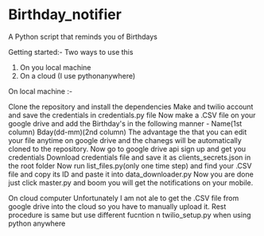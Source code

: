 # Birthday_notifier
A Python script that reminds you of Birthdays

Getting started:-
Two ways to use this 
1) On you local machine
2) On a cloud (I use pythonanywhere)

On local machine :-

Clone the repository and install the dependencies
Make and twilio account and save the credentials in credentials.py file
Now make a .CSV file on your google drive and add the Birthday's in the following manner -  Name(1st column) Bday(dd-mm)(2nd column)
The advantage the that you can edit your file anytime on google drive and the chanegs will be automatically cloned to the repository.
Now go to google drive api sign up and get you credentials 
Download credentials file and save it as clients_secrets.json in the root folder
Now run list_files.py(only one time step) and find your .CSV file and copy its ID and paste it into data_downloader.py
Now you are done just click master.py and boom you will get the notifications on your mobile.

On cloud computer 
Unfortunately I am not ale to get the .CSV file from google drive into the cloud so you have to manually upload it.
Rest procedure is same but use different fucntion n twilio_setup.py when using python anywhere
